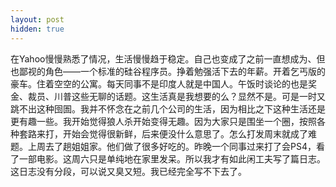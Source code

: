 ```yaml
---
layout: post
hidden: true
---
```


在Yahoo慢慢熟悉了情况，生活慢慢趋于稳定。自己也变成了之前一直想成为、但也鄙视的角色——一个标准的硅谷程序员。挣着勉强活下去的年薪。开着乞丐版的豪车。住着空空的公寓。每天同事不是印度人就是中国人。午饭时谈论的也是奖金、裁员、川普这些无聊的话题。这生活真是我想要的么？显然不是。可是一时又跳不出这种囹圄。我并不怀念在之前几个公司的生活，因为相比之下这种生活还是更有趣一些。我开始觉得狼人杀开始变得无趣。因为大家只是围坐一个圈，按照各种套路来打，开始会觉得很新鲜，后来便没什么意思了。怎么打发周末就成了难题。上周去了趟姐姐家。他们做了很多好吃的。昨晚一个同事过来打了会PS4，看了一部电影。这周六只是单纯地在家里发呆。所以我才有如此闲工夫写了篇日志。这日志没有分段，可以说又臭又短。我已经完全写不下去了。